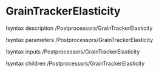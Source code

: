 <!-- MOOSE Documentation Stub: Remove this when content is added. -->

# GrainTrackerElasticity
!syntax description /Postprocessors/GrainTrackerElasticity

!syntax parameters /Postprocessors/GrainTrackerElasticity

!syntax inputs /Postprocessors/GrainTrackerElasticity

!syntax children /Postprocessors/GrainTrackerElasticity
